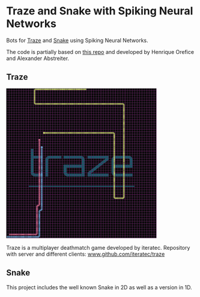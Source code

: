 # Traze and Snake with Spiking Neural Networks
Bots for [Traze](/traze-client) and [Snake](/Snake) using Spiking Neural Networks.

The code is partially based on [this repo](https://github.com/YuriyGuts/snake-ai-reinforcement) and developed by Henrique Orefice and Alexander Abstreiter.

## Traze
<img src="traze.gif" width="400" height="400" />

Traze is a multiplayer deathmatch game developed by iteratec. Repository with server and different clients: www.github.com/iteratec/traze

## Snake
This project includes the well known Snake in 2D as well as a version in 1D.